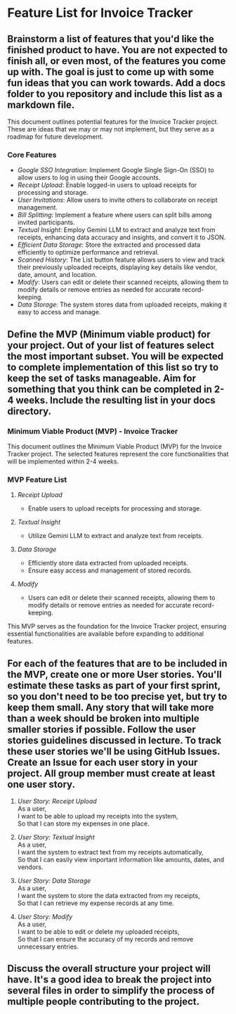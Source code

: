 # Feature List for Invoice Tracker

## Brainstorm a list of features that you'd like the finished product to have. You are not expected to finish all, or even most, of the features you come up with. The goal is just to come up with some fun ideas that you can work towards. Add a docs folder to you repository and include this list as a markdown file.

This document outlines potential features for the Invoice Tracker project. These are ideas that we may or may not implement, but they serve as a roadmap for future development.

### Core Features
- *Google SSO Integration*: Implement Google Single Sign-On (SSO) to allow users to log in using their Google accounts.
- *Receipt Upload*: Enable logged-in users to upload receipts for processing and storage.
- *User Invitations*: Allow users to invite others to collaborate on receipt management.
- *Bill Splitting*: Implement a feature where users can split bills among invited participants.
- *Textual Insight*: Employ Gemini LLM to extract and analyze text from receipts, enhancing data accuracy and insights, and convert it to JSON.
- *Efficient Data Storage*: Store the extracted and processed data efficiently to optimize performance and retrieval.
- *Scanned History*: The List button feature allows users to view and track their previously uploaded receipts, displaying key details like vendor, date, amount, and location.
- *Modify*: Users can edit or delete their scanned receipts, allowing them to modify details or remove entries as needed for accurate record-keeping.
- *Data Storage*: The system stores data from uploaded receipts, making it easy to access and manage.

## Define the MVP (Minimum viable product) for your project. Out of your list of features select the most important subset. You will be expected to complete implementation of this list so try to keep the set of tasks manageable. Aim for something that you think can be completed in 2-4 weeks. Include the resulting list in your docs directory.


### Minimum Viable Product (MVP) - Invoice Tracker

This document outlines the Minimum Viable Product (MVP) for the Invoice Tracker project. The selected features represent the core functionalities that will be implemented within 2-4 weeks.

### MVP Feature List

1. *Receipt Upload*  
   - Enable users to upload receipts for processing and storage.

2. *Textual Insight*  
   - Utilize Gemini LLM to extract and analyze text from receipts.

3. *Data Storage*  
   - Efficiently store data extracted from uploaded receipts.  
   - Ensure easy access and management of stored records.

4. *Modify*  
   - Users can edit or delete their scanned receipts, allowing them to modify details or remove entries as needed for accurate record-keeping.



This MVP serves as the foundation for the Invoice Tracker project, ensuring essential functionalities are available before expanding to additional features.

## For each of the features that are to be included in the MVP, create one or more User stories. You'll estimate these tasks as part of your first sprint, so you don't need to be too precise yet, but try to keep them small. Any story that will take more than a week should be broken into multiple smaller stories if possible. Follow the user stories guidelines discussed in lecture. To track these user stories we'll be using GitHub Issues. Create an Issue for each user story in your project. All group member must create at least one user story.

1. *User Story: Receipt Upload*  
As a user,  
I want to be able to upload my receipts into the system,  
So that I can store my expenses in one place.

2. *User Story: Textual Insight*  
As a user,  
I want the system to extract text from my receipts automatically,  
So that I can easily view important information like amounts, dates, and vendors.

3. *User Story: Data Storage*  
As a user,  
I want the system to store the data extracted from my receipts,  
So that I can retrieve my expense records at any time.

4. *User Story: Modify*  
As a user,  
I want to be able to edit or delete my uploaded receipts,  
So that I can ensure the accuracy of my records and remove unnecessary entries.



## Discuss the overall structure your project will have. It's a good idea to break the project into several files in order to simplify the process of multiple people contributing to the project.


